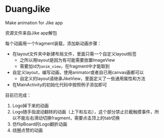 # DuangJike
Make animation for Jike app

资源文件来自Jike app解包

每个动画用一个fragment装载，添加新动画步骤：
- 在layout文件夹中新建布局文件，里面只需一个自定义layout标签
    - 之所以用layout是因为有可能需要放置ImageView
    - 需要加id为`anim_view`，在fragment中才能取到
- 自定义layout，编写动画，使用animator或者自已用canvas画都可以
    - 自定义的layout请继承JikeView，里面定义了一些通用属性和方法
- 在MainActivity的初始化代码中按照例子添加即可

目前已完成：
1. Logo掉下来的动画
2. Logo随手指波动翻转的动画（上下和左右），这个部分禁止拦截触摸事件，所以不能左右滑动切换fragment，需要点击顶上的tab切换
3. 仿flipBoard的Logo翻折动画
4. 绕圈点赞的动画